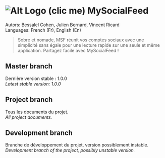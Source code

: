 ![Alt Logo (clic me)](http://npic.imagup.com/1/1180200573.png)
MySocialFeed
============
Autors: Bessalel Cohen, Julien Bernard, Vincent Ricard<br>
Languages: French (Fr), English (En)

> Sobre et nomade, MSF réunit vos comptes sociaux avec une simplicité sans égale pour une lecture rapide sur une seule et même application. Partagez facile avec MySocialFeed !

## Master branch
Dernière version stable : 1.0.0<br>
*Latest stable version: 1.0.0*

## Project branch
Tous les documents du projet.<br>
*All project documents.*

## Development branch
Branche de développement du projet, version possiblement instable.<br>
*Development branch of the project, possibly unstable version.*
